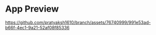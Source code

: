 # App Preview


https://github.com/pratyaksh1610/branch/assets/76740999/991e53ad-b66f-4ec1-9a21-52af08f85336

